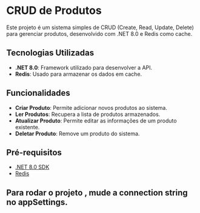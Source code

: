 # CRUD de Produtos

Este projeto é um sistema simples de CRUD (Create, Read, Update, Delete) para gerenciar produtos, desenvolvido com .NET 8.0 e Redis como cache.

## Tecnologias Utilizadas

- **.NET 8.0**: Framework utilizado para desenvolver a API.
- **Redis**: Usado para armazenar os dados em cache.

## Funcionalidades

- **Criar Produto**: Permite adicionar novos produtos ao sistema.
- **Ler Produtos**: Recupera a lista de produtos armazenados.
- **Atualizar Produto**: Permite editar as informações de um produto existente.
- **Deletar Produto**: Remove um produto do sistema.

## Pré-requisitos

- [.NET 8.0 SDK](https://dotnet.microsoft.com/download/dotnet/8.0)
- [Redis](https://redis.io/download)
 
## Para rodar o projeto , mude a connection string no appSettings.
 

